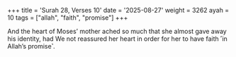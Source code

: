 +++
title = 'Surah 28, Verses 10'
date = '2025-08-27'
weight = 3262
ayah = 10
tags = ["allah", "faith", "promise"]
+++

And the heart of Moses’ mother ached so much that she almost gave away his identity, had We not reassured her heart in order for her to have faith ˹in Allah’s promise˺.